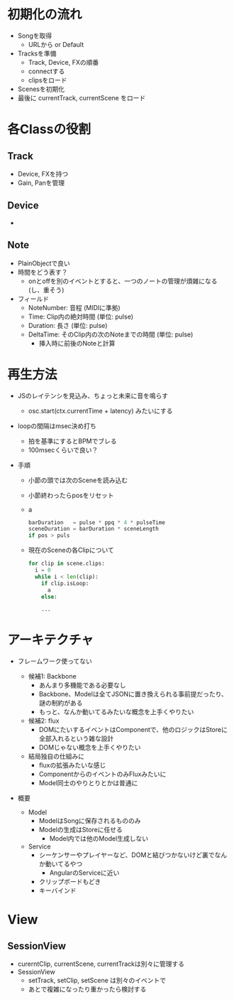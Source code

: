 # 初期化の流れ

- Songを取得
  - URLから or Default
- Tracksを準備
  - Track, Device, FXの順番
  - connectする
  - clipsをロード
- Scenesを初期化
- 最後に currentTrack, currentScene をロード


# 各Classの役割

## Track
- Device, FXを持つ
- Gain, Panを管理


## Device
-


## Note
- PlainObjectで良い
- 時間をどう表す？
  - onとoffを別のイベントとすると、一つのノートの管理が煩雑になる (し、重そう)
- フィールド
  - NoteNumber: 音程 (MIDIに準拠)
  - Time: Clip内の絶対時間 (単位: pulse)
  - Duration: 長さ (単位: pulse)
  - DeltaTime: そのClip内の次のNoteまでの時間  (単位: pulse)
    - 挿入時に前後のNoteと計算

# 再生方法

- JSのレイテンシを見込み、ちょっと未来に音を鳴らす
  - osc.start(ctx.currentTime + latency) みたいにする
- loopの間隔はmsec決め打ち
  - 拍を基準にするとBPMでブレる
  - 100msecくらいで良い？

- 手順
  - 小節の頭では次のSceneを読み込む
  - 小節終わったらposをリセット
  - a
    ```python
    barDuration   = pulse * ppq * 4 * pulseTime
    sceneDuration = barDuration * sceneLength
    if pos > puls

    ```

  - 現在のSceneの各Clipについて
    ```python
    for clip in scene.clips:
      i = 0  
      while i < len(clip):
        if clip.isLoop:
          a
        else:

        ...

    ```


# アーキテクチャ

- フレームワーク使ってない
  - 候補1: Backbone
    - あんまり多機能である必要なし
    - Backbone、Modelは全てJSONに置き換えられる事前提だったり、謎の制約がある
    - もっと、なんか動いてるみたいな概念を上手くやりたい
  - 候補2: flux
    - DOMにたいするイベントはComponentで、他のロジックはStoreに全部入れるという雑な設計
    - DOMじゃない概念を上手くやりたい
  - 結局独自の仕組みに
    - fluxの拡張みたいな感じ
    - ComponentからのイベントのみFluxみたいに
    - Model同士のやりとりとかは普通に

- 概要
  - Model
    - ModelはSongに保存されるもののみ
    - Modelの生成はStoreに任せる
      - Model内では他のModel生成しない
  - Service
    - シーケンサーやプレイヤーなど、DOMと結びつかないけど裏でなんか動いてるやつ
      - AngularのServiceに近い
    - クリップボードもどき
    - キーバインド



# View
## SessionView
- curerntClip, currentScene, currentTrackは別々に管理する
- SessionView
  - setTrack, setClip, setScene は別々のイベントで
  - あとで複雑になったり重かったら検討する
